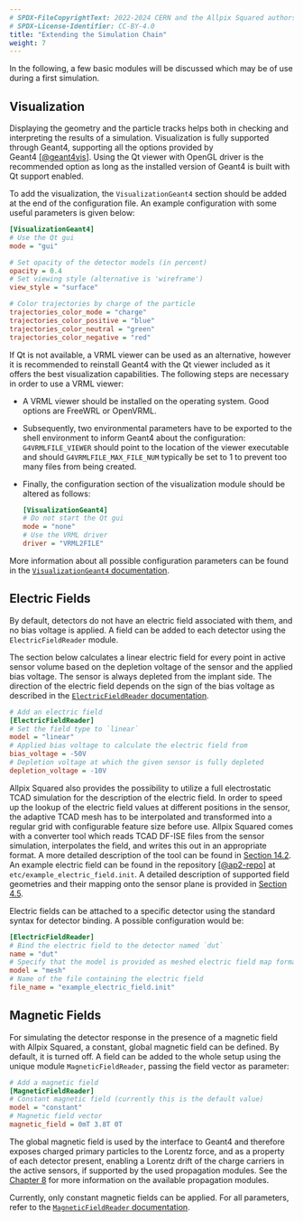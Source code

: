 ```yaml
---
# SPDX-FileCopyrightText: 2022-2024 CERN and the Allpix Squared authors
# SPDX-License-Identifier: CC-BY-4.0
title: "Extending the Simulation Chain"
weight: 7
---
```


In the following, a few basic modules will be discussed which may be of use during a first simulation.

## Visualization

Displaying the geometry and the particle tracks helps both in checking and interpreting the results of a simulation.
Visualization is fully supported through Geant4, supporting all the options provided by Geant4 \[[@geant4vis]\]. Using the Qt
viewer with OpenGL driver is the recommended option as long as the installed version of Geant4 is built with Qt support
enabled.

To add the visualization, the `VisualizationGeant4` section should be added at the end of the configuration file. An example
configuration with some useful parameters is given below:

```ini
[VisualizationGeant4]
# Use the Qt gui
mode = "gui"

# Set opacity of the detector models (in percent)
opacity = 0.4
# Set viewing style (alternative is 'wireframe')
view_style = "surface"

# Color trajectories by charge of the particle
trajectories_color_mode = "charge"
trajectories_color_positive = "blue"
trajectories_color_neutral = "green"
trajectories_color_negative = "red"
```

If Qt is not available, a VRML viewer can be used as an alternative, however it is recommended to reinstall Geant4 with the
Qt viewer included as it offers the best visualization capabilities. The following steps are necessary in order to use a VRML
viewer:

- A VRML viewer should be installed on the operating system. Good options are FreeWRL or OpenVRML.

- Subsequently, two environmental parameters have to be exported to the shell environment to inform Geant4 about the
  configuration: `G4VRMLFILE_VIEWER` should point to the location of the viewer executable and should
  `G4VRMLFILE_MAX_FILE_NUM` typically be set to 1 to prevent too many files from being created.

- Finally, the configuration section of the visualization module should be altered as follows:
  ```ini
  [VisualizationGeant4]
  # Do not start the Qt gui
  mode = "none"
  # Use the VRML driver
  driver = "VRML2FILE"
    ```

More information about all possible configuration parameters can be found in the
[`VisualizationGeant4` documentation](../08_modules/visualizationgeant4.md).

## Electric Fields

By default, detectors do not have an electric field associated with them, and no bias voltage is applied. A field can be
added to each detector using the `ElectricFieldReader` module.

The section below calculates a linear electric field for every point in active sensor volume based on the depletion voltage
of the sensor and the applied bias voltage. The sensor is always depleted from the implant side. The direction of the
electric field depends on the sign of the bias voltage as described in the
[`ElectricFieldReader` documentation](../08_modules/electricfieldreader.md).

```ini
# Add an electric field
[ElectricFieldReader]
# Set the field type to `linear`
model = "linear"
# Applied bias voltage to calculate the electric field from
bias_voltage = -50V
# Depletion voltage at which the given sensor is fully depleted
depletion_voltage = -10V
```

Allpix Squared also provides the possibility to utilize a full electrostatic TCAD simulation for the description of the
electric field. In order to speed up the lookup of the electric field values at different positions in the sensor, the
adaptive TCAD mesh has to be interpolated and transformed into a regular grid with configurable feature size before use.
Allpix Squared comes with a converter tool which reads TCAD DF-ISE files from the sensor simulation, interpolates the field,
and writes this out in an appropriate format. A more detailed description of the tool can be found in
[Section 14.2](../14_additional/mesh_converter.md). An example electric field can be found in the repository \[[@ap2-repo]\]
at `etc/example_electric_field.init`. A detailed description of supported field geometries and their mapping onto the sensor
plane is provided in [Section 4.5](../04_framework/05_fieldmaps.md).

Electric fields can be attached to a specific detector using the
standard syntax for detector binding. A possible configuration would be:

```ini
[ElectricFieldReader]
# Bind the electric field to the detector named `dut`
name = "dut"
# Specify that the model is provided as meshed electric field map format, e.g. converted from TCAD
model = "mesh"
# Name of the file containing the electric field
file_name = "example_electric_field.init"
```

## Magnetic Fields

For simulating the detector response in the presence of a magnetic field with Allpix Squared, a constant, global magnetic
field can be defined. By default, it is turned off. A field can be added to the whole setup using the unique module
`MagneticFieldReader`, passing the field vector as parameter:

```ini
# Add a magnetic field
[MagneticFieldReader]
# Constant magnetic field (currently this is the default value)
model = "constant"
# Magnetic field vector
magnetic_field = 0mT 3.8T 0T
```

The global magnetic field is used by the interface to Geant4 and therefore exposes charged primary particles to the Lorentz
force, and as a property of each detector present, enabling a Lorentz drift of the charge carriers in the active sensors, if
supported by the used propagation modules. See the [Chapter 8](../08_modules/_index.md) for more information on the available
propagation modules.

Currently, only constant magnetic fields can be applied. For all parameters, refer to the
[`MagneticFieldReader` documentation](../08_modules/magneticfieldreader.md).


[@geant4vis]: https://geant4.web.cern.ch/geant4/UserDocumentation/UsersGuides/ForApplicationDeveloper/html/ch08.html
[@ap2-repo]: https://gitlab.cern.ch/allpix-squared/allpix-squared
